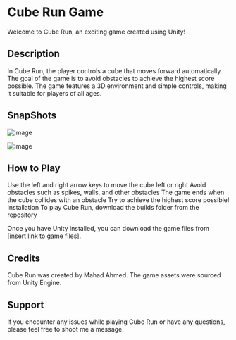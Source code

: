 # Cube Run Game
Welcome to Cube Run, an exciting game created using Unity!

## Description
In Cube Run, the player controls a cube that moves forward automatically. The goal of the game is to avoid obstacles to achieve the highest score possible. The game features a 3D environment and simple controls, making it suitable for players of all ages.

## SnapShots

![image](https://user-images.githubusercontent.com/44931361/233814116-1003cd46-df66-45b9-a07f-63aefd760020.png)

![image](https://user-images.githubusercontent.com/44931361/233814128-729d4956-c2ae-400e-a94f-e31f01045654.png)


## How to Play
Use the left and right arrow keys to move the cube left or right
Avoid obstacles such as spikes, walls, and other obstacles
The game ends when the cube collides with an obstacle
Try to achieve the highest score possible!
Installation
To play Cube Run, download the builds folder from the repository

Once you have Unity installed, you can download the game files from [insert link to game files].

## Credits
Cube Run was created by Mahad Ahmed. The game assets were sourced from Unity Engine.

## Support
If you encounter any issues while playing Cube Run or have any questions, please feel free to shoot me a message.

